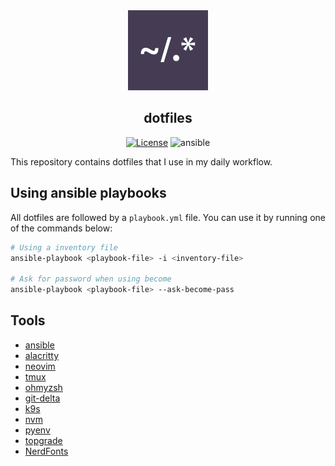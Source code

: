 <div align="center">

<img alt="dotfiles logo" src="assets/dotfile.png">
<h2 align="center">dotfiles</h2>

[![License](https://img.shields.io/badge/License-MIT-b5dc10?style=flat-square)](https://opensource.org/licenses/MIT)
![ansible](https://img.shields.io/badge/Ansible-grey?style=flat-square&logo=ansible)

</div>

This repository contains dotfiles that I use in my daily workflow.

## Using ansible playbooks

All dotfiles are followed by a `playbook.yml` file. You can use it by running one of the commands below:

```sh
# Using a inventory file
ansible-playbook <playbook-file> -i <inventory-file>

# Ask for password when using become
ansible-playbook <playbook-file> --ask-become-pass

```

## Tools

- [ansible](https://docs.ansible.com)
- [alacritty](https://github.com/alacritty/alacritty)
- [neovim](https://github.com/neovim/neovim)
- [tmux](https://github.com/tmux/tmux)
- [ohmyzsh](https://github.com/ohmyzsh/ohmyzsh)
- [git-delta](https://github.com/dandavison/delta)
- [k9s](https://k9scli.io/)
- [nvm](https://github.com/nvm-sh/nvm)
- [pyenv](https://github.com/pyenv/pyenv)
- [topgrade](https://github.com/topgrade-rs/topgrade)
- [NerdFonts](https://www.nerdfonts.com/)
